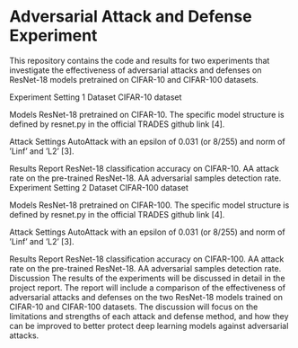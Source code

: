 # Adversarial Attack and Defense Experiment

This repository contains the code and results for two experiments that investigate the effectiveness of adversarial attacks and defenses on ResNet-18 models pretrained on CIFAR-10 and CIFAR-100 datasets.

Experiment Setting 1
Dataset
CIFAR-10 dataset

Models
ResNet-18 pretrained on CIFAR-10. The specific model structure is defined by resnet.py in the official TRADES github link [4].

Attack Settings
AutoAttack with an epsilon of 0.031 (or 8/255) and norm of ’Linf’ and ’L2’ [3].

Results Report
ResNet-18 classification accuracy on CIFAR-10.
AA attack rate on the pre-trained ResNet-18.
AA adversarial samples detection rate.
Experiment Setting 2
Dataset
CIFAR-100 dataset

Models
ResNet-18 pretrained on CIFAR-100. The specific model structure is defined by resnet.py in the official TRADES github link [4].

Attack Settings
AutoAttack with an epsilon of 0.031 (or 8/255) and norm of ’Linf’ and ’L2’ [3].

Results Report
ResNet-18 classification accuracy on CIFAR-100.
AA attack rate on the pre-trained ResNet-18.
AA adversarial samples detection rate.
Discussion
The results of the experiments will be discussed in detail in the project report. The report will include a comparison of the effectiveness of adversarial attacks and defenses on the two ResNet-18 models trained on CIFAR-10 and CIFAR-100 datasets. The discussion will focus on the limitations and strengths of each attack and defense method, and how they can be improved to better protect deep learning models against adversarial attacks.
